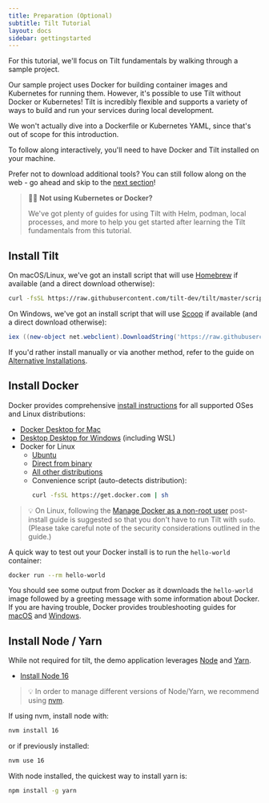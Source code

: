 ```yaml
---
title: Preparation (Optional)
subtitle: Tilt Tutorial
layout: docs
sidebar: gettingstarted
---
```


For this tutorial, we'll focus on Tilt fundamentals by walking through a sample project.

Our sample project uses Docker for building container images and Kubernetes for running them.
However, it's possible to use Tilt without Docker or Kubernetes!
Tilt is incredibly flexible and supports a variety of ways to build and run your services during local development.

We won't actually dive into a Dockerfile or Kubernetes YAML, since that's out of scope for this introduction.

To follow along interactively, you'll need to have Docker and Tilt installed on your machine.

Prefer not to download additional tools?
You can still follow along on the web - go ahead and skip to the [next section][tutorial-tilt-up]!

> 💁‍♀️ **Not using Kubernetes or Docker?**
> 
> We've got plenty of guides for using Tilt with Helm, podman, local processes, and more to help you get started after learning the Tilt fundamentals from this tutorial.

## Install Tilt
On macOS/Linux, we've got an install script that will use [Homebrew][brew] if available (and a direct download otherwise):
```bash
curl -fsSL https://raw.githubusercontent.com/tilt-dev/tilt/master/scripts/install.sh | bash
```

On Windows, we've got an install script that will use [Scoop][scoop] if available (and a direct download otherwise):
```powershell
iex ((new-object net.webclient).DownloadString('https://raw.githubusercontent.com/tilt-dev/tilt/master/scripts/install.ps1'))
```

If you'd rather install manually or via another method, refer to the guide on [Alternative Installations][install-tilt-alternate].

## Install Docker
Docker provides comprehensive [install instructions][install-docker] for all supported OSes and Linux distributions:
 * [Docker Desktop for Mac][install-docker-mac]
 * [Desktop Desktop for Windows][install-docker-windows] (including WSL)
 * Docker for Linux
   * [Ubuntu][install-docker-linux-ubuntu]
   * [Direct from binary][install-docker-linux-manual]
   * [All other distributions][install-docker-linux]
   * Convenience script (auto-detects distribution):
     ```bash
     curl -fsSL https://get.docker.com | sh
     ```

> 💡 On Linux, following the [Manage Docker as a non-root user][docker-non-root] post-install guide is suggested so that you don't have to run Tilt with `sudo`.
> (Please take careful note of the security considerations outlined in the guide.)

A quick way to test out your Docker install is to run the `hello-world` container:
```bash
docker run --rm hello-world
```
You should see some output from Docker as it downloads the `hello-world` image followed by a greeting message with some information about Docker.
If you are having trouble, Docker provides troubleshooting guides for [macOS][troubleshoot-docker-mac] and [Windows][troubleshoot-docker-windows].

## Install Node / Yarn

While not required for tilt, the demo application leverages [Node][node] and [Yarn][yarn].

* [Install Node 16][node-install]

> 💡 In order to manage different versions of Node/Yarn, we recommend using [nvm][nvm].

If using nvm, install node with:
```bash
nvm install 16
```
or if previously installed:
```bash
nvm use 16
```

With node installed, the quickest way to install yarn is:

```bash
npm install -g yarn
```

[brew]: https://brew.sh
[docker-kubernetes]: https://docs.docker.com/desktop/kubernetes/#enable-kubernetes
[docker-non-root]: https://docs.docker.com/engine/install/linux-postinstall/#manage-docker-as-a-non-root-user
[guide-local-cluster]: /choosing_clusters.html
[k3d]: https://k3d.io
[k3s]: https://k3s.io
[install-docker]: https://docs.docker.com/get-docker/
[install-docker-linux]: https://docs.docker.com/engine/install/#server
[install-docker-linux-manual]: https://docs.docker.com/engine/install/binaries/
[install-docker-linux-ubuntu]: https://docs.docker.com/engine/install/ubuntu/
[install-docker-mac]: https://docs.docker.com/desktop/mac/install/
[install-docker-windows]: https://docs.docker.com/desktop/windows/install/
[install-tilt-alternate]: /install.html#alternative-installations
[node]: https://nodejs.org/
[node-install]: https://nodejs.org/en/download/package-manager/
[nvm]: https://github.com/nvm-sh/nvm#installing-and-updating
[scoop]: https://scoop.sh/
[troubleshoot-docker-mac]: https://docs.docker.com/desktop/mac/troubleshoot/
[troubleshoot-docker-windows]: https://docs.docker.com/desktop/windows/troubleshoot/
[tutorial-tilt-up]: ./2-tilt-up.html
[yarn]: https://yarnpkg.com/
